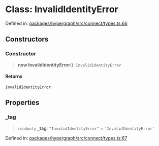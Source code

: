 # Class: InvalidIdentityError

Defined in: [packages/hypergraph/src/connect/types.ts:66](https://github.com/hashirpm/hypergraph/blob/ab4ea1cdb9430798142e0d735aac9d31c2cf0ae0/packages/hypergraph/src/connect/types.ts#L66)

## Constructors

### Constructor

> **new InvalidIdentityError**(): `InvalidIdentityError`

#### Returns

`InvalidIdentityError`

## Properties

### \_tag

> `readonly` **\_tag**: `"InvalidIdentityError"` = `'InvalidIdentityError'`

Defined in: [packages/hypergraph/src/connect/types.ts:67](https://github.com/hashirpm/hypergraph/blob/ab4ea1cdb9430798142e0d735aac9d31c2cf0ae0/packages/hypergraph/src/connect/types.ts#L67)
